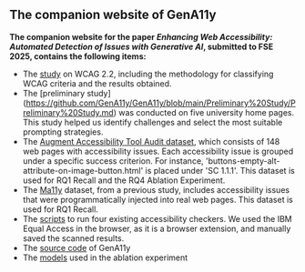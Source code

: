 ## The companion website of GenA11y

**The companion website for the paper *Enhancing Web Accessibility: Automated Detection of Issues with Generative AI*, submitted to FSE 2025, contains the following items:**

- The [study](https://github.com/GenA11y/GenA11y/tree/main/WCAG%20Study) on WCAG 2.2, including the methodology for classifying WCAG criteria and the results obtained.
- The [preliminary study] (https://github.com/GenA11y/GenA11y/blob/main/Preliminary%20Study/Preliminary%20Study.md) was conducted on five university home pages. This study helped us identify challenges and select the most suitable prompting strategies.
- The [Augment Accessibility Tool Audit dataset](https://github.com/GenA11y/GenA11y/tree/main/Augmented%20Accessibility%20Tool%20Audit/tests), which consists of 148 web pages with accessibility issues. Each accessibility issue is grouped under a specific success criterion. For instance, 'buttons-empty-alt-attribute-on-image-button.html' is placed under 'SC 1.1.1'. This dataset is used for RQ1 Recall and the RQ4 Ablation Experiment.
- The [Ma11y](https://github.com/mahantaf/mahantaf.github.io/tree/main) dataset, from a previous study, includes accessibility issues that were programmatically injected into real web pages. This dataset is used for RQ1 Recall.
- The [scripts](https://github.com/GenA11y/GenA11y/tree/main/Existing%20Tools) to run four existing accessibility checkers. We used the IBM Equal Access in the browser, as it is a browser extension, and manually saved the scanned results.
- The [source code](https://github.com/GenA11y/GenA11y/tree/main/Source%20Code) of GenA11y
- The [models](https://github.com/GenA11y/GenA11y/tree/main/Source%20Code/py_src/Ablation%20Experiment) used in the ablation experiment

